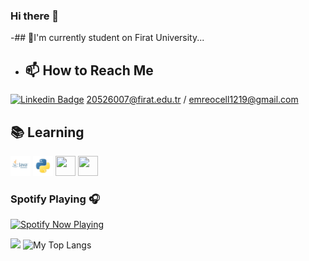### Hi there 👋
-## 🔭I'm currently student on Firat University... 
- ## 📫 How to Reach Me

[![Linkedin Badge](https://img.shields.io/badge/emreocel-follow%20on%20linkedin-blue?style=for-the-badge&logo=linkedin)](https://www.linkedin.com/in/emre-öcel-77714a221/)
20526007@firat.edu.tr / emreocell1219@gmail.com
 ## 📚 Learning
 <img height="32" width="32" src="https://raw.githubusercontent.com/github/explore/80688e429a7d4ef2fca1e82350fe8e3517d3494d/topics/java/java.png" />
<img height="32" width="32" src="https://raw.githubusercontent.com/github/explore/80688e429a7d4ef2fca1e82350fe8e3517d3494d/topics/python/python.png" /> 
<img height="32" width="32" src="https://raw.githubusercontent.com/isocpp/logos/master/cpp_logo.png" />
<img height="32" width="32" src="https://camo.githubusercontent.com/8d56e87edf99e89bfc457cd62462e0b7aae19e6b197b1df5c542d474d8d76f81/68747470733a2f2f646576656c6f7065722e6665646f726170726f6a6563742e6f72672f7374617469632f6c6f676f2f6373686172702e706e67" />

### Spotify Playing 🎧

[<img src="https://<emreocell11.vercel.app>/api/spotify-playing" alt="Spotify Now Playing" width="350" />](https://open.spotify.com/user/<xdcgmqvo9sk964etaqbnp7fn5>)


<img src="https://github-readme-stats.vercel.app/api?username=emreocell&&show_icons=true&title_color=ffffff&icon_color=bb2acf&text_color=daf7dc&bg_color=151515">
<img  src="https://github-readme-stats.vercel.app/api/top-langs/?username=emreocell&layout=compact&hide=html,css" alt="My Top Langs" />
